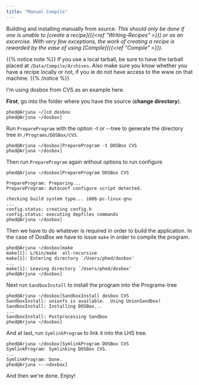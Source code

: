```yaml
---
title: "Manual Compile"
---
```


Building and installing manually from source. _This should only be done if one
is unable to [create a recipe]({{<ref "Writing-Recipes" >}}) or as an excercise.
With very few exceptions, the work of creating a recipe is rewarded by the ease
of using [Compile]({{<ref "Compile" >}})._

{{% notice note %}} If you use a local tarball, be sure to have the tarball
placed at `/Data/Compile/Archives`. Also make sure you know whether you have a
recipe locally or not, if you ie do not have access to the www on that machine.
{{% /notice %}}

I'm using dosbox from CVS as an example here.

**First**, go into the folder where you have the source (**change directory**).

```
phed@Arjuna ~/]cd dosbox
phed@Arjuna ~/dosbox]
```

Run `PrepareProgram` with the option -t or --tree to generate the directory tree
in `/Programs/DOSBox/CVS`.

```
phed@Arjuna ~/dosbox]PrepareProgram -t DOSBox CVS
phed@Arjuna ~/dosbox]
```

Then run `PrepareProgram` again without options to run configure

```
phed@Arjuna ~/dosbox]PrepareProgram DOSBox CVS
```

```
PrepareProgram: Preparing...
PrepareProgram: Autoconf configure script detected.
```

```
checking build system type... i686-pc-linux-gnu
...
config.status: creating config.h
config.status: executing depfiles commands
phed@Arjuna ~/dosbox]
```

Then we have to do whatever is required in order to build the application. In
the case of DosBox we have to issue `make` in order to compile the program.

```
phed@Arjuna ~/dosbox]make
make[1]: L/bin/make  all-recursive
make[1]: Entering directory `/Users/phed/dosbox'
...
make[1]: Leaving directory `/Users/phed/dosbox'
phed@Arjuna ~/dosbox]
```

Next run `SandboxInstall` to install the program into the Programs-tree

```
phed@Arjuna ~/dosbox]SandboxInstall dosbox CVS
SandboxInstall: unionfs is available.  Using UnionSandbox!
SandboxInstall: Installing DOSBox...
...
SandboxInstall: Postprocessing Sandbox
phed@Arjuna ~/dosbox]
```

And at last, run `SymlinkProgram` to link it into the LHS tree.

```
phed@Arjuna ~/dosbox]SymlinkProgram DOSBox CVS
SymlinkProgram: Symlinking DOSBox CVS.
...
SymlinkProgram: Done.
phed@Arjuna ~-->dosbox]
```

And then we're done. Enjoy!
